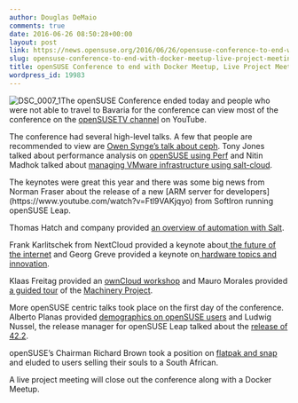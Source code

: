 ```yaml
---
author: Douglas DeMaio
comments: true
date: 2016-06-26 08:50:28+00:00
layout: post
link: https://news.opensuse.org/2016/06/26/opensuse-conference-to-end-with-docker-meetup-live-project-meeting/
slug: opensuse-conference-to-end-with-docker-meetup-live-project-meeting
title: openSUSE Conference to end with Docker Meetup, Live Project Meeting
wordpress_id: 19983
---
```


![DSC_0007_1](/wp-content/uploads/2016/06/DSC_0007_1.jpg)The openSUSE Conference ended today and people who were not able to travel to Bavaria for the conference can view most of the conference on the [openSUSETV channel](https://www.youtube.com/user/opensusetv/videos) on YouTube.

The conference had several high-level talks. A few that people are recommended to view are [Owen Synge’s talk about ceph](https://www.youtube.com/watch?v=5wYOQQVvSfU). Tony Jones talked about performance analysis on [openSUSE using Perf](https://www.youtube.com/watch?v=sFDR87Ai6n8) and Nitin Madhok talked about [managing VMware infrastructure using salt-cloud](https://www.youtube.com/watch?v=A3V25Xxr9pk).

<!-- more -->The keynotes were great this year and there was some big news from Norman Fraser about the release of a new [ARM server for developers](https://www.youtube.com/watch?v=Ftl9VAKjqyo) from SoftIron running openSUSE Leap.

Thomas Hatch and company provided [an overview of automation with Salt](https://www.youtube.com/watch?v=b7pYDB8xS20).

Frank Karlitschek from NextCloud provided a keynote about[ the future of the internet](https://www.youtube.com/watch?v=0laZYRuqGsQ) and Georg Greve provided a keynote on[ hardware topics and innovation](https://www.youtube.com/watch?v=N0B4_Kk44fw).

Klaas Freitag provided an [ownCloud workshop](https://www.youtube.com/watch?v=sF1KECdQyt4) and Mauro Morales provided [a guided tour](https://www.youtube.com/watch?v=LYQZb3n7XiE) of the [Machinery Project](http://machinery-project.org/).

More openSUSE centric talks took place on the first day of the conference. Alberto Planas provided [demographics on openSUSE users](https://www.youtube.com/watch?v=40emCNzs6so) and Ludwig Nussel, the release manager for openSUSE Leap talked about the [release of 42.2](https://www.youtube.com/watch?v=2HMulkWs-rw).

openSUSE’s Chairman Richard Brown took a position on [flatpak and snap](https://www.youtube.com/watch?v=lz3whk4E_IA) and eluded to users selling their souls to a South African.

A live project meeting will close out the conference along with a Docker Meetup.
